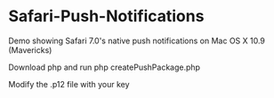 Safari-Push-Notifications
=========================

Demo showing Safari 7.0's native push notifications on Mac OS X 10.9 (Mavericks)

Download php and run php createPushPackage.php

Modify the .p12 file with your key